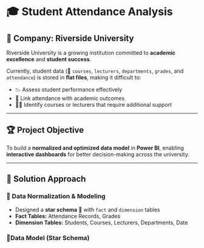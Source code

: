 # 🎓 Student Attendance Analysis

## 📌 Company: Riverside University
Riverside University is a growing institution committed to **academic excellence** and **student success**.  

Currently, student data (📂 `courses`, `lecturers`, `departments`, `grades`, and `attendance`) is stored in **flat files**, making it difficult to:  
- 📉 Assess student performance effectively  
- 🔗 Link attendance with academic outcomes  
- 🧑‍🏫 Identify courses or lecturers that require additional support  

---

## 🏆 Project Objective
To build a **normalized and optimized data model** in **Power BI**, enabling **interactive dashboards** for better decision-making across the university.  

---

## 📐 Solution Approach

### 🔹 Data Normalization & Modeling
- Designed a **star schema** 🌟 with `fact` and `dimension` tables  
- **Fact Tables:** Attendance Records, Grades  
- **Dimension Tables:** Students, Courses, Lecturers, Departments, Date  

### 🔹Data Model (Star Schema)

